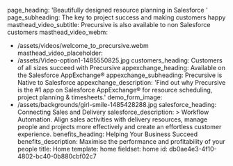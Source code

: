 page_heading: 'Beautifully designed resource planning in Salesforce '
page_subheading: The key to project success and making customers happy
masthead_video_subtitle: Precursive is also available to non Salesforce customers
masthead_video_webm:
  - /assets/videos/welcome_to_precursive.webm
masthead_video_placeholder:
  - /assets/Video-option1-1485550825.jpg
customers_heading: Customers of all sizes succeed with Precursive
appexchange_heading: Available on the Salesforce AppExchange®
appexchange_subheading: Precursive is Native to Salesforce
appexchange_description: 'Find out why Precursive is the #1 app on Salesforce AppExchange® for resource scheduling, project planning & timesheets.'
demo_form_image:
  - /assets/backgrounds/girl-smile-1485428288.jpg
salesforce_heading: Connecting Sales and Delivery
salesforce_description: >
  Workflow Automation. Align sales activities with delivery resources, manage people and projects more
  effectively and create an effortless customer experience.
benefits_heading: Helping Your Business Succeed
benefits_description: Maximise the performance and profitability of your people
title: Home
template: home
fieldset: home
id: db0ae4e3-4f10-4802-bc40-0b880cbf02c7
